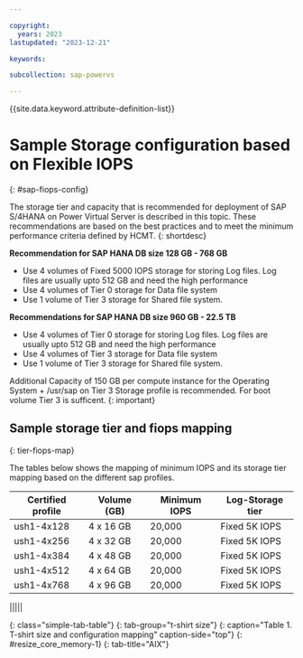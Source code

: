 ```yaml
---

copyright:
  years: 2023
lastupdated: "2023-12-21"

keywords:

subcollection: sap-powervs

---
```


{{site.data.keyword.attribute-definition-list}}

# Sample Storage configuration based on Flexible IOPS
{: #sap-fiops-config}

The storage tier and capacity that is recommended for deployment of SAP S/4HANA on Power Virtual Server is described in this topic. These recommendations are based on the best practices and to meet the minimum performance criteria defined by HCMT.
{: shortdesc}


**Recommendation for SAP HANA DB size 128 GB - 768 GB**
* Use 4 volumes of Fixed 5000 IOPS storage for storing Log files. Log files are usually upto 512 GB and need the high performance
* Use 4 volumes of Tier 0 storage for Data file system 
* Use 1 volume of Tier 3 storage for Shared file system.

**Recommendations for SAP HANA DB size 960 GB - 22.5 TB**
* Use 4 volumes of Tier 0 storage for storing Log files. Log files are usually upto 512 GB and need the high performance
* Use 4 volumes of Tier 3 storage for Data file system 
* Use 1 volume of Tier 3 storage for Shared file system.

Additional Capacity of 150 GB per compute instance for the Operating System + /usr/sap on Tier 3 Storage profile is recommended. For boot volume Tier 3 is sufficent.
{: important}

## Sample storage tier and fiops mapping
{: tier-fiops-map}

The tables below shows the mapping of minimum IOPS and its storage tier mapping based on the different sap profiles.


| Certified profile | Volume (GB) | Minimum IOPS | Log-Storage tier|
|-------------------|-------------|--------------|-----------------|
| ush1-4x128 |	 4 x 16 GB | 	20,000	| Fixed 5K IOPS |
| ush1-4x256 |	 4 x 32 GB | 	20,000	| Fixed 5K IOPS |	
| ush1-4x384 |	 4 x 48 GB | 	20,000	| Fixed 5K IOPS |		
| ush1-4x512 |	 4 x 64 GB | 	20,000	| Fixed 5K IOPS |		
| ush1-4x768 |	 4 x 96 GB | 	20,000	| Fixed 5K IOPS |		

|||||


{: class="simple-tab-table"}
{: tab-group="t-shirt size"}
{: caption="Table 1. T-shirt size and configuration mapping" caption-side="top"}
{: #resize_core_memory-1}
{: tab-title="AIX"}